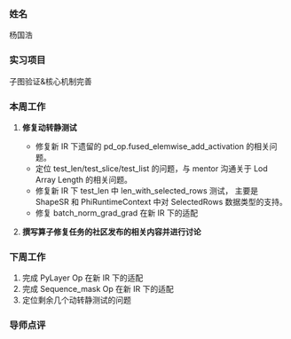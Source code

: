 ### 姓名
杨国浩

### 实习项目
子图验证&核心机制完善

### 本周工作

1. **修复动转静测试**
    * 修复新 IR 下遗留的 pd_op.fused_elemwise_add_activation 的相关问题。
    * 定位 test_len/test_slice/test_list 的问题，与 mentor 沟通关于 Lod Array Length 的相关问题。
    * 修复新 IR 下 test_len 中 len_with_selected_rows 测试， 主要是 ShapeSR 和 PhiRuntimeContext 中对 SelectedRows 数据类型的支持。
    * 修复 batch_norm_grad_grad 在新 IR 下的适配

2. **撰写算子修复任务的社区发布的相关内容并进行讨论**

### 下周工作

1. 完成 PyLayer Op 在新 IR 下的适配
2. 完成 Sequence_mask Op 在新 IR 下的适配
3. 定位剩余几个动转静测试的问题

### 导师点评

